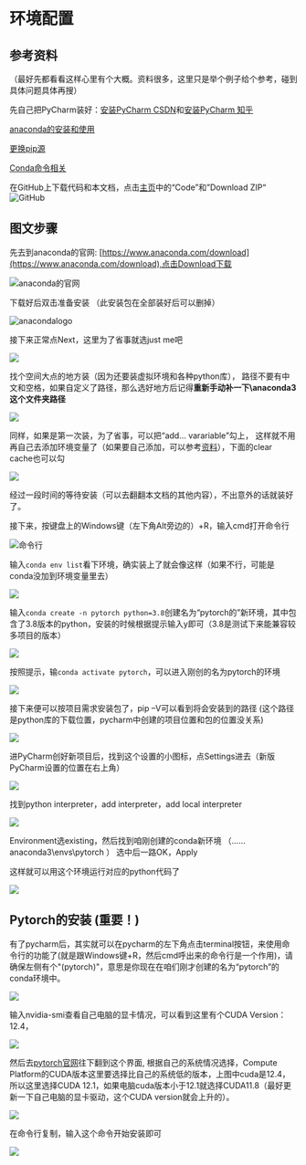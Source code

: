 # 环境配置

## 参考资料 
（最好先都看看这样心里有个大概。资料很多，这里只是举个例子给个参考，碰到具体问题具体再搜）

先自己把PyCharm装好：[安装PyCharm CSDN](https://blog.csdn.net/Z987421/article/details/131422753)和[安装PyCharm 知乎](https://zhuanlan.zhihu.com/p/361386599)

[anaconda的安装和使用](https://blog.csdn.net/tqlisno1/article/details/108908775)

[更换pip源](https://zhuanlan.zhihu.com/p/127275233)

[Conda命令相关](https://blog.csdn.net/miracleoa/article/details/106115730)

在GitHub上下载代码和本文档，点击[主页](https://github.com/yunfan1202/intellegent_design)中的“Code”和”Download ZIP“
![GitHub](assets/figures/GitHub1.jpg)

## 图文步骤

先去到anaconda的官网: [https://www.anaconda.com/download](https://www.anaconda.com/download),点击Download下载

![anaconda的官网](assets/figures/anaconda1.jpg)

下载好后双击准备安装 （此安装包在全部装好后可以删掉）

![anacondalogo](assets/figures/anaconda2.jpg)

接下来正常点Next，这里为了省事就选just me吧

![](assets/figures/anaconda3.jpg)

找个空间大点的地方装（因为还要装虚拟环境和各种python库）， 路径不要有中文和空格，如果自定义了路径，那么选好地方后记得**重新手动补一下\anaconda3这个文件夹路径**

![](assets/figures/anaconda4.jpg)

同样，如果是第一次装，为了省事，可以把“add… varariable”勾上， 这样就不用再自己去添加环境变量了（如果要自己添加，可以参考[资料](https://zhuanlan.zhihu.com/p/653767179)），下面的clear cache也可以勾

![](assets/figures/anaconda5.jpg)

经过一段时间的等待安装（可以去翻翻本文档的其他内容），不出意外的话就装好了。

接下来，按键盘上的Windows键（左下角Alt旁边的）+R，输入cmd打开命令行

![命令行](assets/figures/anaconda6.jpg)

输入```conda env list```看下环境，确实装上了就会像这样（如果不行，可能是conda没加到环境变量里去）

![](assets/figures/anaconda7.jpg)

输入```conda create -n pytorch python=3.8```创建名为“pytorch的”新环境，其中包含了3.8版本的python，安装的时候根据提示输入y即可（3.8是测试下来能兼容较多项目的版本）

![](assets/figures/anaconda8.jpg)

按照提示，输```conda activate pytorch```，可以进入刚创的名为pytorch的环境

![](assets/figures/anaconda9.jpg)

接下来便可以按项目需求安装包了，pip –V可以看到将会安装到的路径 (这个路径是python库的下载位置，pycharm中创建的项目位置和包的位置没关系)

![](assets/figures/anaconda10.jpg)

进PyCharm创好新项目后，找到这个设置的小图标，点Settings进去（新版PyCharm设置的位置在右上角）

![](assets/figures/anaconda11.jpg)

找到python interpreter，add interpreter，add local interpreter

![](assets/figures/anaconda12.jpg)

Environment选existing，然后找到咱刚创建的conda新环境 （…… anaconda3\envs\pytorch ） 选中后一路OK，Apply

这样就可以用这个环境运行对应的python代码了

![](assets/figures/anaconda13.jpg)


## Pytorch的安装 (重要！)

有了pycharm后，其实就可以在pycharm的左下角点击terminal按钮，来使用命令行的功能了(就是跟Windows键+R，然后cmd呼出来的命令行是一个作用)，请确保左侧有个"(pytorch)"，意思是你现在在咱们刚才创建的名为“pytorch”的conda环境中。

![](assets/figures/pycharm1.jpg)

输入nvidia-smi查看自己电脑的显卡情况，可以看到这里有个CUDA Version：12.4，

![](assets/figures/pytorch1.jpg)

然后去[pytorch官网](https://pytorch.org/)往下翻到这个界面, 根据自己的系统情况选择，Compute Platform的CUDA版本这里要选择比自己的系统低的版本，上图中cuda是12.4，所以这里选择CUDA 12.1，如果电脑cuda版本小于12.1就选择CUDA11.8（最好更新一下自己电脑的显卡驱动，这个CUDA version就会上升的）。

![](assets/figures/pytorch2.jpg)

在命令行复制，输入这个命令开始安装即可

![](assets/figures/pytorch3.jpg)